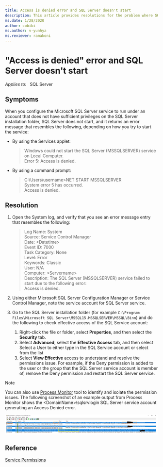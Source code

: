 ```yaml
---
title: Access is denied error and SQL Server doesn't start
description: This article provides resolutions for the problem where SQL Server fails to start  with Access is denied error.
ms.date: 1/28/2020
author: cobibi
ms.author: v-yunhya
ms.reviewer: ramakoni
---
```

# "Access is denied" error and SQL Server doesn't start

_Applies to:_ &nbsp; SQL Server

## Symptoms

When you configure the Microsoft SQL Server service to run under an account that does not have sufficient privileges on the SQL Server installation folder, SQL Server does not start, and it returns an error message that resembles the following, depending on how you try to start the service:

- By using the Services applet:
  
    > Windows could not start the SQL Server (MSSQLSERVER) service on Local Computer.  
    Error 5: Access is denied.

- By using a command prompt:

    > C:\Users\username>NET START MSSQLSERVER  
    System error 5 has occurred.  
    Access is denied.

## Resolution

1. Open the System log, and verify that you see an error message entry that resembles the following:

    > Log Name:      System  
    Source:        Service Control Manager  
    Date:          \<Datetime>  
    Event ID:      7000  
    Task Category: None  
    Level:         Error  
    Keywords:      Classic  
    User:          N/A  
    Computer:      \<Servername>  
    Description:
    The SQL Server (MSSQLSERVER) service failed to start due to the following error:  
    Access is denied.

2. Using either Microsoft SQL Server Configuration Manager or Service Control Manager, note the service account for SQL Server service.
3. Go to the SQL Server installation folder (for example `C:\Program Files\Microsoft SQL Server\MSSQL15.MSSQLSERVER\MSSQL\Binn`) and do the following to check effective access of the SQL Service account:
    1. Right-click the file or folder, select **Properties**, and then select the **Security** tab.
    1. Select **Advanced**, select the **Effective Access** tab, and then select Select a User to either type in the SQL Service account or select from the list
    1. Select **View Effective** access to understand and resolve the permissions issue. For example, if the Deny permission is added to the user or the group that the SQL Server service account is member of, remove the Deny permission and restart the SQL Server service.

> [!NOTE]
> You can also use [Process Monitor](/sysinternals/downloads/procmon) tool to identify and isolate the permission issues. The following screenshot of an example output from Process Monitor shows the \<DomainName>\sqlsrvlogin SQL Server service account generating an Access Denied error.

![Process Monitor](./media/event-id-7000-access-denied/process-monitor.png)

## Reference

[Service Permissions](/sql/database-engine/configure-windows/configure-windows-service-accounts-and-permissions#Serv_Perm)
